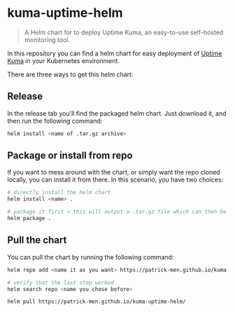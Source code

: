# kuma-uptime-helm
> A Helm chart for to deploy Uptime Kuma, an easy-to-use self-hosted monitoring tool.

In this repository you can find a helm chart for easy deployment of [Uptime Kuma](https://github.com/louislam/uptime-kuma) in your Kubernetes environment.

There are three ways to get this helm chart:

## Release

In the release tab you'll find the packaged helm chart. Just download it, and then run the following command:

```bash
helm install <name of .tar.gz archive>
```

## Package or install from repo

If you want to mess around with the chart, or simply want the repo cloned locally, you can install it from there. In this scenario, you have two choices: 

```bash
# directly install the helm chart
helm install <name> .

# package it first > this will output a .tar.gz file which can then be installed with the command shown above
helm package .

```

## Pull the chart

You can pull the chart by running the following command:

```bash
helm repo add <name it as you want> https://patrick-men.github.io/kuma-uptime-helm/

# verify that the last step worked
helm search repo <name you chose before>

helm pull https://patrick-men.github.io/kuma-uptime-helm/
```